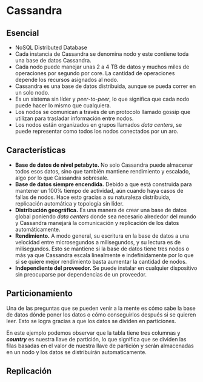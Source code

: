 # Cassandra

## Esencial

- NoSQL Distributed Database
- Cada instancia de Cassandra se denomina nodo y este contiene toda una base de datos Cassandra.
- Cada nodo puede manejar unas 2 a 4 TB de datos y muchos miles de operaciones por segundo por core. La cantidad de operaciones depende los recursos asignados al nodo.
- Cassandra es una base de datos distribuida, aunque se pueda correr en un solo nodo. 
- Es un sistema sin líder y *peer-to-peer*, lo que significa que cada nodo puede hacer lo mismo que cualquiera.
- Los nodos se comunican a través de un protocolo llamado gossip que utilizan para trasladar información entre nodos.
- Los nodos están organizados en grupos llamados *data centers*, se puede representar como todos los nodos conectados por un aro.

## Características

- **Base de datos de nivel petabyte.** No solo Cassandra puede almacenar todos esos datos, sino que también mantiene rendimiento y escalado, algo por lo que Cassandra sobresale.
- **Base de datos siempre encendida.** Debido a que está construida para mantener un 100% tiempo de actividad, aún cuando haya casos de fallas de nodos. Hace esto gracias a su naturaleza distribuida, replicación automática y topología sin líder.
- **Distribución geográfica.** Es una manera de crear una base de datos global poniendo *data centers* donde sea necesario alrededor del mundo y Cassandra manejará la comunicación y replicación de los datos automáticamente.
- **Rendimiento.** A modo general, su escritura en la base de datos a una velocidad entre microsegundos a milisegundos, y su lectura es de milisegundos. Esto se mantiene si la base de datos tiene tres nodos o más ya que Cassandra escala linealmente e indefinidamente por lo que si se quiere mejor rendimiento basta aumentar la cantidad de nodos.
- **Independiente del proveedor.** Se puede instalar en cualquier dispositivo sin preocuparse por dependencias de un proveedor.

## Particionamiento

Una de las preguntas que se pueden venir a la mente es cómo sabe la base de datos dónde poner los datos o cómo conseguirlos después si se quieren leer. Esto se logra gracias a que los datos se dividen en particiones.

En este ejemplo podemos observar que la tabla tiene tres columnas y ***country*** es nuestra llave de partición, lo que significa que se dividen las filas basadas en el valor de nuestra llave de partición y serán almacenadas en un nodo y los datos se distribuirán automaticamente.

## Replicación

